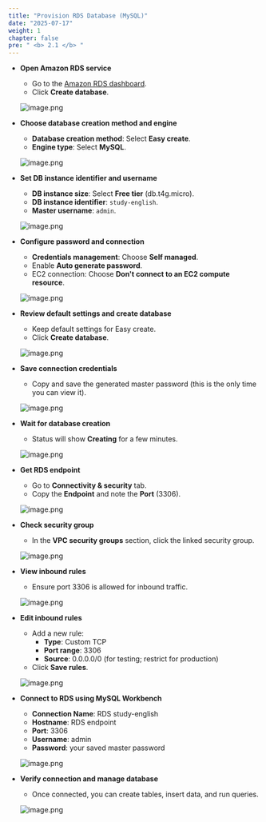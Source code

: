 ```yaml
---
title: "Provision RDS Database (MySQL)"
date: "2025-07-17"
weight: 1
chapter: false
pre: " <b> 2.1 </b> "
---
```


- **Open Amazon RDS service**

    - Go to the [Amazon RDS dashboard](https://console.aws.amazon.com/rds/home).
    - Click **Create database**.

    ![image.png](/images/02/1/1.png)

- **Choose database creation method and engine**

    - **Database creation method**: Select **Easy create**.
    - **Engine type**: Select **MySQL**.

    ![image.png](/images/02/1/2.png)

- **Set DB instance identifier and username**

    - **DB instance size**: Select **Free tier** (db.t4g.micro).
    - **DB instance identifier**: `study-english`.
    - **Master username**: `admin`.

    ![image.png](/images/02/1/3.png)

- **Configure password and connection**

    - **Credentials management**: Choose **Self managed**.
    - Enable **Auto generate password**.
    - EC2 connection: Choose **Don't connect to an EC2 compute resource**.

    ![image.png](/images/02/1/4.png)

- **Review default settings and create database**

    - Keep default settings for Easy create.
    - Click **Create database**.

    ![image.png](/images/02/1/5.png)

- **Save connection credentials**

    - Copy and save the generated master password (this is the only time you can view it).

    ![image.png](/images/02/1/6.png)

- **Wait for database creation**

    - Status will show **Creating** for a few minutes.

    ![image.png](/images/02/1/7.png)

- **Get RDS endpoint**

    - Go to **Connectivity & security** tab.
    - Copy the **Endpoint** and note the **Port** (3306).

    ![image.png](/images/02/1/8.png)

- **Check security group**

    - In the **VPC security groups** section, click the linked security group.

    ![image.png](/images/02/1/9.png)

- **View inbound rules**

    - Ensure port 3306 is allowed for inbound traffic.

    ![image.png](/images/02/1/10.png)

- **Edit inbound rules**

    - Add a new rule:
        - **Type**: Custom TCP
        - **Port range**: 3306
        - **Source**: 0.0.0.0/0 (for testing; restrict for production)
    - Click **Save rules**.

    ![image.png](/images/02/1/11.png)

- **Connect to RDS using MySQL Workbench**

    - **Connection Name**: RDS study-english
    - **Hostname**: RDS endpoint
    - **Port**: 3306
    - **Username**: admin
    - **Password**: your saved master password

    ![image.png](/images/02/1/12.png)

- **Verify connection and manage database**

    - Once connected, you can create tables, insert data, and run queries.

    ![image.png](/images/02/1/13.png)
